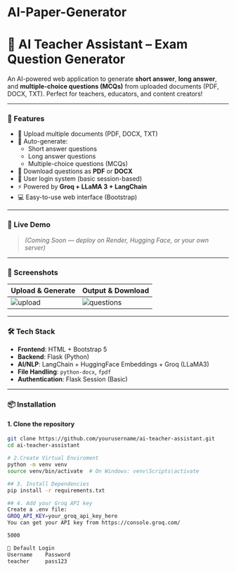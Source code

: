 # AI-Paper-Generator
# 🤖 AI Teacher Assistant – Exam Question Generator

An AI-powered web application to generate **short answer**, **long answer**, and **multiple-choice questions (MCQs)** from uploaded documents (PDF, DOCX, TXT). Perfect for teachers, educators, and content creators!

---

### 🧠 Features

- 📄 Upload multiple documents (PDF, DOCX, TXT)
- 🧾 Auto-generate:
  - Short answer questions
  - Long answer questions
  - Multiple-choice questions (MCQs)
- 💾 Download questions as **PDF** or **DOCX**
- 🔐 User login system (basic session-based)
- ⚡ Powered by **Groq + LLaMA 3 + LangChain**
- 💻 Easy-to-use web interface (Bootstrap)

---

### 🚀 Live Demo

> *(Coming Soon — deploy on Render, Hugging Face, or your own server)*

---

### 📸 Screenshots

| Upload & Generate | Output & Download |
|-------------------|-------------------|
| ![upload](screenshots/upload.png) | ![questions](screenshots/output.png) |

---

### 🛠️ Tech Stack

- **Frontend**: HTML + Bootstrap 5
- **Backend**: Flask (Python)
- **AI/NLP**: LangChain + HuggingFace Embeddings + Groq (LLaMA3)
- **File Handling**: `python-docx`, `fpdf`
- **Authentication**: Flask Session (Basic)

---

### 📦 Installation

#### 1. Clone the repository

```bash
git clone https://github.com/yourusername/ai-teacher-assistant.git
cd ai-teacher-assistant

# 2.Create Virtual Enviroment
python -m venv venv
source venv/bin/activate  # On Windows: venv\Scripts\activate

## 3. Install Dependencies
pip install -r requirements.txt

## 4. Add your Groq API key
Create a .env file:
GROQ_API_KEY=your_groq_api_key_here
You can get your API key from https://console.groq.com/

5000

🔑 Default Login
Username	Password
teacher  	pass123


